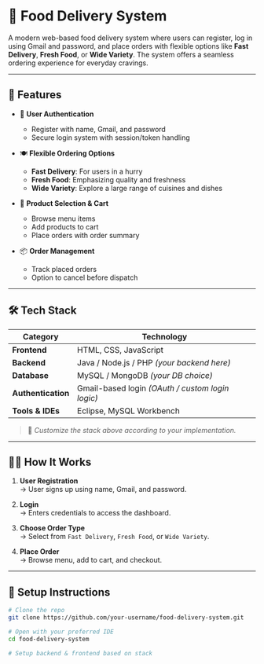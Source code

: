 # 🍔 Food Delivery System

A modern web-based food delivery system where users can register, log in using Gmail and password, and place orders with flexible options like **Fast Delivery**, **Fresh Food**, or **Wide Variety**. The system offers a seamless ordering experience for everyday cravings.

---

## 🚀 Features

- 🔐 **User Authentication**
  - Register with name, Gmail, and password
  - Secure login system with session/token handling

- 🍽️ **Flexible Ordering Options**
  - **Fast Delivery**: For users in a hurry
  - **Fresh Food**: Emphasizing quality and freshness
  - **Wide Variety**: Explore a large range of cuisines and dishes

- 🛒 **Product Selection & Cart**
  - Browse menu items
  - Add products to cart
  - Place orders with order summary

- 📦 **Order Management**
  - Track placed orders
  - Option to cancel before dispatch

---

## 🛠️ Tech Stack

| Category        | Technology         |
|----------------|--------------------|
| **Frontend**    | HTML, CSS, JavaScript |
| **Backend**     | Java / Node.js / PHP *(your backend here)* |
| **Database**    | MySQL / MongoDB *(your DB choice)* |
| **Authentication** | Gmail-based login *(OAuth / custom login logic)* |
| **Tools & IDEs** | Eclipse, MySQL Workbench |

> 📌 *Customize the stack above according to your implementation.*

---

## 🧑‍💻 How It Works

1. **User Registration**  
   → User signs up using name, Gmail, and password.

2. **Login**  
   → Enters credentials to access the dashboard.

3. **Choose Order Type**  
   → Select from `Fast Delivery`, `Fresh Food`, or `Wide Variety`.

4. **Place Order**  
   → Browse menu, add to cart, and checkout.

---

## 🔧 Setup Instructions

```bash
# Clone the repo
git clone https://github.com/your-username/food-delivery-system.git

# Open with your preferred IDE
cd food-delivery-system

# Setup backend & frontend based on stack
